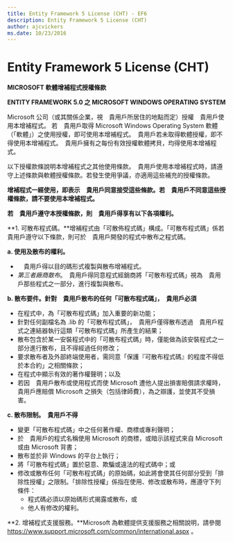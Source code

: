 ```yaml
---
title: Entity Framework 5 License (CHT) - EF6
description: Entity Framework 5 License (CHT)
author: ajcvickers
ms.date: 10/23/2016
---
```

# Entity Framework 5 License (CHT)
**MICROSOFT 軟體增補程式授權條款**

**ENTITY FRAMEWORK 5.0 之 MICROSOFT WINDOWS OPERATING SYSTEM**

Microsoft 公司（或其關係企業，視　貴用戶所居住的地點而定）授權　貴用戶使用本增補程式。 若　貴用戶取得 Microsoft Windows Operating System 軟體（「軟體」）之使用授權，即可使用本增補程式。　貴用戶若未取得軟體授權，即不得使用本增補程式。　貴用戶擁有之每份有效授權軟體拷貝，均得使用本增補程式。

以下授權款條說明本增補程式之其他使用條款。　貴用戶使用本增補程式時，請遵守上述條款與軟體授權條款。若發生使用爭議，亦適用這些補充的授權條款。

**增補程式一經使用，即表示　貴用戶同意接受這些條款。若　貴用戶不同意這些授權條款，請不要使用本增補程式。**

**若　貴用戶遵守本授權條款，則　貴用戶得享有以下各項權利。**

**1. 可散布程式碼。**增補程式由「可散佈程式碼」構成。「可散布程式碼」係若　貴用戶遵守以下條款，則可於　貴用戶開發的程式中散布之程式碼。

**a. 使用及散布的權利。**

-   　貴用戶得以目的碼形式複製與散布增補程式。
-   *第三者廠商散布*。　貴用戶得同意程式經銷商將「可散布程式碼」視為　貴用戶那些程式之一部分，進行複製與散布。

**b. 散布要件。針對　貴用戶散布的任何「可散布程式碼」，　貴用戶必須**

-   在程式中，為「可散布程式碼」加入重要的新功能；
-   針對任何副檔名為 .lib 的「可散布程式碼」，　貴用戶僅得散布透過　貴用戶程式之連結器執行這類「可散布程式碼」所產生的結果；
-   散布包含於某一安裝程式中的「可散布程式碼」時，僅能做為該安裝程式之一部分進行散布，且不得經過任何修改；
-   要求散布者及外部終端使用者，需同意「保護『可散布程式碼』的程度不得低於本合約」之相關條款；
-   在程式中顯示有效的著作權聲明；以及
-   若因　貴用戶散布或使用程式而使 Microsoft 遭他人提出損害賠償請求權時，　貴用戶應賠償 Microsoft 之損失（包括律師費），為之辯護，並使其不受損害。

**c. 散布限制。　貴用戶不得**

-   變更「可散布程式碼」中之任何著作權、商標或專利聲明；
-   於　貴用戶的程式名稱使用 Microsoft 的商標，或暗示該程式來自 Microsoft 或由 Microsoft 背書；
-   散布並於非 Windows 的平台上執行；
-   將「可散布程式碼」置於惡意、欺騙或違法的程式碼中；或
-   修改或散布任何「可散布程式碼」的原始碼，如此將會使其任何部分受到「排除性授權」之限制。「排除性授權」係指在使用、修改或散布時，應遵守下列條件：
    -   程式碼必須以原始碼形式揭露或散布，或
    -   他人有修改的權利。

**2. 增補程式支援服務。**Microsoft 為軟體提供支援服務之相關說明，請參閱 https://www.support.microsoft.com/common/international.aspx 。
